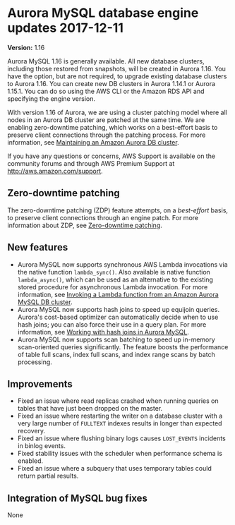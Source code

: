 # Aurora MySQL database engine updates 2017\-12\-11<a name="AuroraMySQL.Updates.20171211"></a>

**Version:** 1\.16

Aurora MySQL 1\.16 is generally available\. All new database clusters, including those restored from snapshots, will be created in Aurora 1\.16\. You have the option, but are not required, to upgrade existing database clusters to Aurora 1\.16\. You can create new DB clusters in Aurora 1\.14\.1 or Aurora 1\.15\.1\. You can do so using the AWS CLI or the Amazon RDS API and specifying the engine version\.

With version 1\.16 of Aurora, we are using a cluster patching model where all nodes in an Aurora DB cluster are patched at the same time\. We are enabling zero\-downtime patching, which works on a best\-effort basis to preserve client connections through the patching process\. For more information, see [Maintaining an Amazon Aurora DB cluster](USER_UpgradeDBInstance.Maintenance.md)\.

If you have any questions or concerns, AWS Support is available on the community forums and through AWS Premium Support at [http://aws\.amazon\.com/support](http://aws.amazon.com/support)\.

## Zero\-downtime patching<a name="AuroraMySQL.Updates.20171211.ZDP"></a>

The zero\-downtime patching \(ZDP\) feature attempts, on a *best\-effort* basis, to preserve client connections through an engine patch\. For more information about ZDP, see [Zero\-downtime patching](AuroraMySQL.Updates.md#AuroraMySQL.Updates.ZDP)\. 

## New features<a name="AuroraMySQL.Updates.20171211.New"></a>
+ Aurora MySQL now supports synchronous AWS Lambda invocations via the native function `lambda_sync()`\. Also available is native function `lambda_async()`, which can be used as an alternative to the existing stored procedure for asynchronous Lambda invocation\. For more information, see [Invoking a Lambda function from an Amazon Aurora MySQL DB cluster](AuroraMySQL.Integrating.Lambda.md)\.
+ Aurora MySQL now supports hash joins to speed up equijoin queries\. Aurora's cost\-based optimizer can automatically decide when to use hash joins; you can also force their use in a query plan\. For more information, see [Working with hash joins in Aurora MySQL](AuroraMySQL.BestPractices.md#Aurora.BestPractices.HashJoin)\.
+ Aurora MySQL now supports scan batching to speed up in\-memory scan\-oriented queries significantly\. The feature boosts the performance of table full scans, index full scans, and index range scans by batch processing\.

## Improvements<a name="AuroraMySQL.Updates.20171211.Improvements"></a>
+ Fixed an issue where read replicas crashed when running queries on tables that have just been dropped on the master\. 
+ Fixed an issue where restarting the writer on a database cluster with a very large number of `FULLTEXT` indexes results in longer than expected recovery\.
+ Fixed an issue where flushing binary logs causes `LOST_EVENTS` incidents in binlog events\.
+ Fixed stability issues with the scheduler when performance schema is enabled\.
+ Fixed an issue where a subquery that uses temporary tables could return partial results\.

## Integration of MySQL bug fixes<a name="AuroraMySQL.Updates.20171211.BugFixes"></a>

None